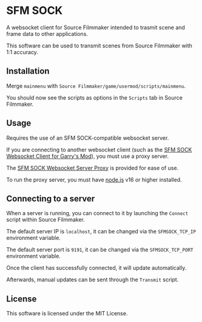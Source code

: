 # SFM SOCK
A websocket client for Source Filmmaker intended to trasmit scene and frame data to other applications.

This software can be used to transmit scenes from Source Filmmaker with 1:1 accuracy.

## Installation
Merge ``mainmenu`` with ``Source Filmmaker/game/usermod/scripts/mainmenu``.

You should now see the scripts as options in the ``Scripts`` tab in Source Filmmaker.

## Usage
Requires the use of an SFM SOCK-compatible websocket server.

If you are connecting to another websocket client (such as the [SFM SOCK Websocket Client for Garry's Mod](https://github.com/TeamPopplio/sfmsock-wsc-gmod)), you must use a proxy server.

The [SFM SOCK Websocket Server Proxy](https://github.com/TeamPopplio/sfmsock-wss-proxy) is provided for ease of use.

To run the proxy server, you must have [node.js](https://nodejs.org/) v16 or higher installed.

## Connecting to a server
When a server is running, you can connect to it by launching the ``Connect`` script within Source Filmmaker.

The default server IP is ``localhost``, it can be changed via the ``SFMSOCK_TCP_IP`` environment variable.

The default server port is ``9191``, it can be changed via the ``SFMSOCK_TCP_PORT`` environment variable.

Once the client has successfully connected, it will update automatically.

Afterwards, manual updates can be sent through the ``Transmit`` script.

## License
This software is licensed under the MIT License.
